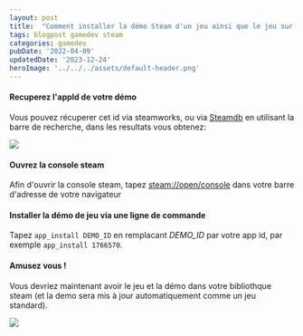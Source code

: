 ```yaml
---
layout: post
title:  "Comment installer la démo Steam d'un jeu ainsi que le jeu sur un même compte Steam ?"
tags: blogpost gamedev steam
categories: gamedev
pubDate: '2022-04-09'
updatedDate: '2023-12-24'
heroImage: '../../../assets/default-header.png'
---
```


#### Recuperez l'appId de votre démo

Vous pouvez récuperer cet id via steamworks, ou via [Steamdb](https://steamdb.info) en utilisant la barre de recherche, dans les resultats vous obtenez:

![](/assets/img/2022-04-09_steamdb-demo-appid.webp)

#### Ouvrez la console steam

Afin d'ouvrir la console steam, tapez [steam://open/console](steam://open/console) dans votre barre d'adresse de votre navigateur

#### Installer la démo de jeu via une ligne de commande

Tapez `app_install DEMO_ID` en remplacant *DEMO_ID* par votre app id, par exemple `app_install 1766570`.

#### Amusez vous !

Vous devriez maintenant avoir le jeu et la démo dans votre bibliothque steam (et la demo sera mis à jour automatiquement comme un jeu standard).

![](/assets/img/2022-04-09_steam_demo+game.webp)